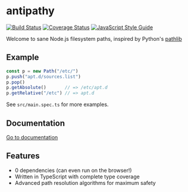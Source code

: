 
# antipathy
[![Build Status](https://travis-ci.org/jwinnie/antipathy.svg?branch=master)](https://travis-ci.org/jwinnie/antipathy)
[![Coverage Status](https://coveralls.io/repos/github/jwinnie/antipathy/badge.svg?branch=master)](https://coveralls.io/github/jwinnie/antipathy?branch=master)
[![JavaScript Style Guide](https://img.shields.io/badge/code_style-standard-brightgreen.svg)](https://standardjs.com)

Welcome to sane Node.js filesystem paths, inspired by Python's [pathlib](https://docs.python.org/3/library/pathlib.html)

## Example
```typescript
const p = new Path("/etc/")
p.push("apt.d/sources.list")
p.pop()
p.getAbsolute()       // => /etc/apt.d
p.getRelative("/etc") // => apt.d
```
See `src/main.spec.ts` for more examples.

## Documentation
[Go to documentation](antipathy.surge.sh)

## Features
- 0 dependencies (can even run on the browser!)
- Written in TypeScript with complete type coverage
- Advanced path resolution algorithms for maximum safety
